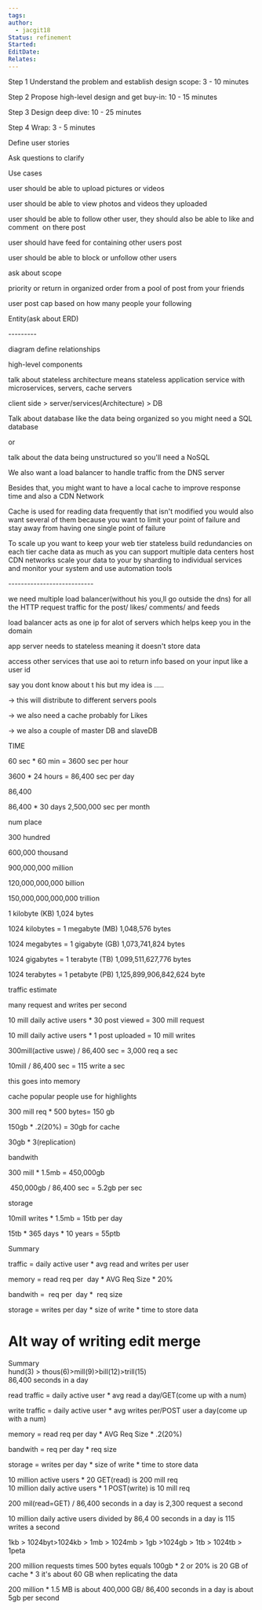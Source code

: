 ```yaml
---
tags: 
author:
  - jacgit18
Status: refinement
Started: 
EditDate: 
Relates:
---
```


Step 1 Understand the problem and establish design scope: 3 - 10 minutes

Step 2 Propose high-level design and get buy-in: 10 - 15 minutes
  
Step 3 Design deep dive: 10 - 25 minutes  
  
Step 4 Wrap: 3 - 5 minutes



Define user stories  
  
Ask questions to clarify



Use cases 

user should be able to upload pictures or videos 

user should be able to view photos and videos they uploaded 

user should be able to follow other user, they should also be able to like and comment  on there post 

user should have feed for containing other users post  

user should be able to block or unfollow other users 

ask about scope 

priority or return in organized order from a pool of post from your friends 

user post cap based on how many people your following 

Entity(ask about ERD) 

--------- 

diagram define relationships  

high-level components 



talk about stateless architecture means stateless application service with microservices, servers, cache servers  
  
client side > server/services(Architecture) > DB  
  
Talk about database like the data being organized so you might need a SQL database  
  
or  
  
talk about the data being unstructured so you'll need a NoSQL


We also want a load balancer to handle traffic from the DNS server  
  
Besides that, you might want to have a local cache to improve response time and also a CDN Network  
  
Cache is used for reading data frequently that isn't modified you would also want several of them because you want to limit your point of failure and stay away from having one single point of failure  
  
To scale up you want to keep your web tier stateless build redundancies on each tier cache data as much as you can support multiple data centers host CDN networks scale your data to your by sharding to individual services and monitor your system and use automation tools

--------------------------- 

we need multiple load balancer(without his you,ll go outside the dns) for all the HTTP request traffic for the post/ likes/ comments/ and feeds 

load balancer acts as one ip for alot of servers which helps keep you in the domain 

app server needs to stateless meaning it doesn't store data 

access other services that use aoi to return info based on your input like a user id 

say you dont know about t his but my idea is ..... 

-> this will distribute to different servers pools  

-> we also need a cache probably for Likes  

-> we also a couple of master DB and slaveDB  

TIME 

60 sec * 60 min = 3600 sec per hour 

3600 * 24 hours = 86,400 sec per day 

86,400 

86,400 * 30 days 2,500,000 sec per month 

num place 

300 hundred 

600,000 thousand 

900,000,000 million 

120,000,000,000 billion 

150,000,000,000,000 trillion 

1 kilobyte (KB) 1,024 bytes 

1024 kilobytes = 1 megabyte (MB) 1,048,576 bytes 

1024 megabytes = 1 gigabyte (GB) 1,073,741,824 bytes 

1024 gigabytes = 1 terabyte (TB) 1,099,511,627,776 bytes 

1024 terabytes = 1 petabyte (PB) 1,125,899,906,842,624 byte 

traffic estimate 

many request and writes per second 

10 mill daily active users * 30 post viewed = 300 mill request  

10 mill daily active users * 1 post uploaded = 10 mill writes  

300mill(active uswe) / 86,400 sec = 3,000 req a sec 

10mill / 86,400 sec = 115 write a sec 

this goes into memory  

cache popular people use for highlights 

300 mill req * 500 bytes= 150 gb 

150gb * .2(20%) = 30gb for cache 

30gb * 3(replication) 

bandwith 

300 mill * 1.5mb = 450,000gb 

 450,000gb / 86,400 sec = 5.2gb per sec 

storage 

10mill writes * 1.5mb = 15tb per day 

15tb * 365 days * 10 years = 55ptb 

Summary 

traffic = daily active user * avg read and writes per user 

memory = read req per  day * AVG Req Size * 20% 

bandwith =  req per  day *  req size 

storage = writes per day * size of write * time to store data



# Alt way of writing edit merge

Summary  
hund(3) > thous(6)>mill(9)>bill(12)>trill(15)  
86,400 seconds in a day  
  
read traffic = daily active user * avg read a day/GET(come up with a num)  
  
write traffic = daily active user * avg writes per/POST user a day(come up with a num)  
  
memory = read req per day * AVG Req Size * .2(20%)  
  
bandwith = req per day * req size  
  
storage = writes per day * size of write * time to store data  
  
10 million active users * 20 GET(read) is 200 mill req  
10 million daily active users * 1 POST(write) is 10 mill req  
  
200 mil(read=GET) / 86,400 seconds in a day is 2,300 request a second  
  
10 million daily active users divided by 86,4 00 seconds in a day is 115 writes a second  
  
1kb > 1024byt>1024kb > 1mb > 1024mb > 1gb >1024gb > 1tb > 1024tb > 1peta  
  
200 million requests times 500 bytes equals 100gb * 2 or 20% is 20 GB of cache * 3 it's about 60 GB when replicating the data  
  
  
200 million * 1.5 MB is about 400,000 GB/ 86,400 seconds in a day is about 5gb per second